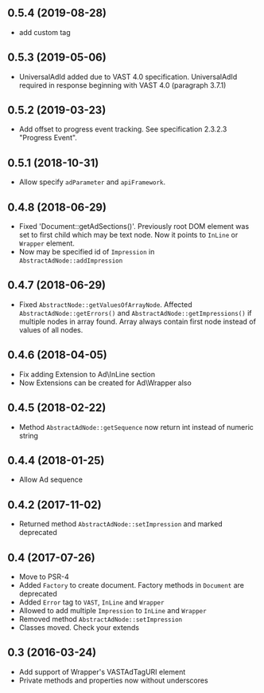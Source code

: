 ## 0.5.4 (2019-08-28)
  * add custom tag
## 0.5.3 (2019-05-06)
  * UniversalAdId added due to VAST 4.0 specification. UniversalAdId required in response beginning with VAST 4.0 (paragraph 3.7.1)

## 0.5.2 (2019-03-23)
  * Add offset to progress event tracking. See specification 2.3.2.3 "Progress Event".

## 0.5.1 (2018-10-31)
  * Allow specify `adParameter` and `apiFramework`. 

## 0.4.8 (2018-06-29)
  * Fixed 'Document::getAdSections()'. Previously root DOM element was set to first child which may be text node. Now it points to `InLine` or `Wrapper` element.
  * Now may be specified id of `Impression` in `AbstractAdNode::addImpression`

## 0.4.7 (2018-06-29)
  * Fixed `AbstractNode::getValuesOfArrayNode`. Affected  `AbstractAdNode::getErrors()` and `AbstractAdNode::getImpressions()` if multiple nodes in array found. Array always contain first node instead of values of all nodes.

## 0.4.6 (2018-04-05)
  * Fix adding Extension to Ad\InLine section
  * Now Extensions can be created for Ad\Wrapper also

## 0.4.5 (2018-02-22)
  * Method `AbstractAdNode::getSequence` now return int instead of numeric string 

## 0.4.4 (2018-01-25)
  * Allow Ad sequence

## 0.4.2 (2017-11-02)
  * Returned method `AbstractAdNode::setImpression` and marked deprecated

## 0.4 (2017-07-26)
  * Move to PSR-4
  * Added `Factory` to create document. Factory methods in `Document` are deprecated
  * Added `Error` tag to `VAST`, `InLine` and `Wrapper`
  * Allowed to add multiple `Impression` to `InLine` and `Wrapper`
  * Removed method `AbstractAdNode::setImpression` 
  * Classes moved. Check your extends

## 0.3 (2016-03-24)
  * Add support of Wrapper's VASTAdTagURI element
  * Private methods and properties now without underscores
